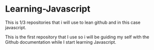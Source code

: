 # Learning-Javascript
This is 1/3 repositories that i will use to lean github and in this case javascript.

This is the first repository that I use so i will be guiding my self with the Github documentation while I start learning Javascript.
